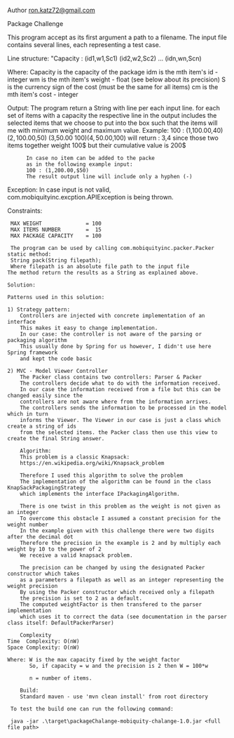   Author ron.katz72@gmail.com
  
  Package Challenge
  
  This program accept as its first argument a path to a filename.
  The input file contains several lines, each representing a test case.
 
  Line structure: "Capacity : (id1,w1,Sc1) (id2,w2,Sc2) ... (idn,wn,Scn)
  
  Where: Capacity is the capacity of the package
         idm is the mth item's id - integer
         wm  is the mth item's weight - float (see below about its precision)
         S   is the currency sign of the cost (must be the same for all items)
         cm  is the mth item's cost - integer
         
   Output: The program return a String with line per each input line.
   		for each set of items with a capacity the respective line in the output
   		includes the selected items that we choose to put into the box such that
           the items will me with minimum weight and maximum value.
           Example: 100 : (1,100.00,$40) (2,100.00,$50) (3,50.00 $100) (4,50.00,$100)
           will return : 3,4 since those two items together weight 100$ but their cumulative value is 200$
          
          In case no item can be added to the packe
          as in the following example input:
          100 : (1,200.00,$50)
          The result output line will include only a hyphen (-) 
           
   Exception: In case input is not valid, com.mobiquityinc.excption.APIException is being thrown.
   
   Constraints:
   
 	 MAX WEIGHT              = 100
 	 MAX ITEMS NUMBER        =  15
 	 MAX PACKAGE CAPACITY    = 100
 
 	 The program can be used by calling com.mobiquityinc.packer.Packer static method:
 	 String pack(String filepath);
 	 Where filepath is an absolute file path to the input file
    The method return the results as a String as explained above.
    
    Solution:
    
    Patterns used in this solution:
    
    1) Strategy pattern:
    	Controllers are injected with concrete implementation of an interface
    	This makes it easy to change implementation.
    	In our case: the controller is not aware of the parsing or packaging algorithm
    	This usually done by Spring for us however, I didn't use here Spring framework
    	and kept the code basic
    
    2) MVC - Model Viewer Controller
    	The Packer class contains two controllers: Parser & Packer
    	The controllers decide what to do with the information received.
    	In our case the information received from a file but this can be changed easily since the
    	controllers are not aware where from the information arrives.
    	The controllers sends the information to be processed in the model which in turn
    	informs the Viewer. The Viewer in our case is just a class which create a string of ids
    	from the selected items. the Packer class then use this view to create the final String answer.
    
    	Algorithm:
    	This problem is a classic Knapsack:
    	https://en.wikipedia.org/wiki/Knapsack_problem
  		
  		Therefore I used this algorithm to solve the problem
  		The implementation of the algorithm can be found in the class KnapSackPackagingStrategy 
  		which implements the interface IPackagingAlgorithm.
  
  		There is one twist in this problem as the weight is not given as an integer
  		To overcome this obstacle I assumed a constant precision for the weight number
  		In the example given with this challenge there were two digits after the decimal dot
  		Therefore the precision in the example is 2 and by multiply each weight by 10 to the power of 2
  		We receive a valid knapsack problem.
  
  		The precision can be changed by using the designated Packer constructor which takes
  		as a parameters a filepath as well as an integer representing the weight precision
  		By using the Packer constructor which received only a filepath
  		the precision is set to 2 as a default.
  		The computed weightFactor is then transfered to the parser implementation
  		which uses it to correct the data (see documentation in the parser class itself: DefaultPackerParser)
  
  		Complexity
   	Time  Complexity: O(nW)
   	Space Complexity: O(nW)
   
   	Where: W is the max capacity fixed by the weight factor
   		   So, if capacity = w and the precision is 2 then W = 100*w
   
   		   n = number of items.
   
  		Build:
  		Standard maven - use 'mvn clean install' from root directory
 
     To test the build one can run the following command:
 
     java -jar .\target\packageChalange-mobiquity-chalange-1.0.jar <full file path>
